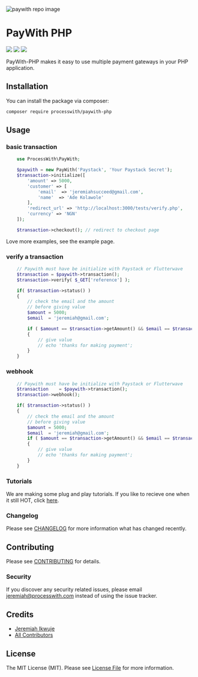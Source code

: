 ![paywith repo image](image_name.png "Image Title")
# PayWith PHP

[![](https://img.shields.io/github/release/processwith/paywith-php.svg)](https://github.com/processwith/paywith-php/releases/)
[![](https://img.shields.io/github/license/processwith/paywith-php.svg)](https://github.com/processwith/paywith-php/blob/master/LICENSE)
[![](https://img.shields.io/travis/processwith/paywith-php.svg)](https://travis-ci.com/github/processwith/paywith-php/)

PayWith-PHP makes it easy to use multiple payment gateways in your PHP application.

## Installation

You can install the package via composer:

```bash
composer require processwith/paywith-php
```

## Usage

### basic transaction
``` php
    use ProcessWith\PayWith;

    $paywith = new PayWith('Paystack', 'Your Paystack Secret');
    $transaction->initialize([
        'amount' => 5000,
        'customer' => [
            'email'  => 'jeremiahsucceed@gmail.com',
            'name'  => 'Ade Kolawole'
        ],
        'redirect_url' => 'http://localhost:3000/tests/verify.php',
        'currency' => 'NGN'
    ]);

    $transaction->checkout(); // redirect to checkout page
```
Love more examples, see the example page.

### verify a transaction
``` php
    // Paywith must have be initialize with Paystack or Flutterwave 
    $transaction = $paywith->transaction();
    $transaction->verify( $_GET['reference'] );

    if( $transaction->status() )
    {
        // check the email and the amount
        // before giving value
        $amount = 5000;
        $email  = 'jeremiah@gmail.com';

        if ( $amount == $transaction->getAmount() && $email == $transaction->getEmail() )
        {
            // give value
            // echo 'thanks for making payment';
        }
    }
```

### webhook
``` php
    // Paywith must have be initialize with Paystack or Flutterwave 
    $transaction    = $paywith->transaction();
    $transaction->webhook();

    if( $transaction->status() )
    {
        // check the email and the amount
        // before giving value
        $amount = 5000;
        $email  = 'jeremiah@gmail.com';
        if ( $amount == $transaction->getAmount() && $email == $transaction->getEmail() )
        {
            // give value
            // echo 'thanks for making payment';
        }
    }
```

### Tutorials
We are making some plug and play tutorials. If you like to recieve one when it still HOT, click [here](#).

### Changelog

Please see [CHANGELOG](CHANGELOG.md) for more information what has changed recently.

## Contributing

Please see [CONTRIBUTING](CONTRIBUTING.md) for details.

### Security

If you discover any security related issues, please email jeremiah@processwith.com instead of using the issue tracker.

## Credits

- [Jeremiah Ikwuje](https://github.com/ijsucceed)
- [All Contributors](../../contributors)

## License

The MIT License (MIT). Please see [License File](LICENSE.md) for more information.